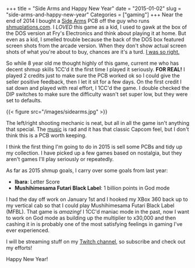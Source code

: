 +++
title = "Side Arms and Happy New Year"
date = "2015-01-02"
slug = "side-arms-and-happy-new-year"
Categories = ["gaming"]
+++
Near the end of 2014 I bought a [Side Arms](http://en.wikipedia.org/wiki/Hyper_Dyne_Side_Arms) PCB off the guy who runs [shmuplations.com](http://shmuplations.com). I *LOVED* this game as a kid, I used to gawk at the box of the DOS version at Fry's Electronics and think about playing it at home. But even as a kid, I smelled trouble because the back of the DOS box featured screen shots from the arcade version. When they don't show actual screen shots of what you're about to buy, chances are it's a turd. [I was so right.](http://youtube.com/watch?v=3HNlmkcSFzA)

So while 8 year old me thought highly of this game, current me who has decent shmup skills 1CC'd it the first time I played it seriously. **FOR REAL!** I played 2 credits just to make sure the PCB worked ok so I could give the seller positive feedback, then I let it sit for a few days. On the first credit I sat down and played with real effort, I 1CC'd the game. I double checked the DIP switches to make sure the difficulty wasn't set super low, but they were set to defaults.

{{< figure src="/images/sidearms.jpg" >}}

The left/right shooting mechanic is neat, but all in all the game isn't anything that special. The [music](http://youtube.com/watch?v=rE3-37iqWaQ) is rad and it has that classic Capcom feel, but I don't think this is a PCB worth keeping.

I think the first thing I'm going to do in 2015 is sell some PCBs and tidy up my collection. I have picked up a few games based on nostalgia, but they aren't games I'll play seriously or repeatedly.

As far as 2015 shmup goals, I carry over some goals from last year:

- **Ibara**: Letter Score
- **Mushihimesama Futari Black Label**: 1 billion points in God mode

I had the day off work on January 1st and I hooked my XBox 360 back up to my vertical cab so that I could play Mushihimesama Futari Black Label (MFBL). That game is *amazing!* I 1CC'd maniac mode in the past, now I want to work on God mode as building up the multiplier to x30,000 and then cashing it in is probably one of the most satisfying feelings in gaming I've ever experienced.

I will be streaming stuff on my [Twitch channel](http://twitch.tv/pdp80), so subscribe and check out my efforts!

Happy New Year!
